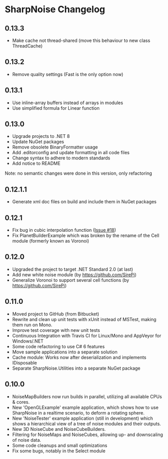 # SharpNoise Changelog

## 0.13.3

- Make cache not thread-shared (move this behaviour to new class ThreadCache)

## 0.13.2

- Remove quality settings (Fast is the only option now)

## 0.13.1

- Use inline-array buffers instead of arrays in modules
- Use simplified formula for Linear function

## 0.13.0

- Upgrade projects to .NET 8
- Update NuGet packages
- Remove obsolete BinaryFormatter usage
- Add .editorconfig and update formatting in all code files
- Change syntax to adhere to modern standards
- Add notice to README

Note: no semantic changes were done in this version, only refactoring

## 0.12.1.1

- Generate xml doc files on build and include them in NuGet packages

## 0.12.1

- Fix bug in cubic interpolation function ([Issue #18](https://github.com/rthome/SharpNoise/issues/18))
- Fix PlanetBuilderExample which was broken by the rename of the Cell module (formerly known as Voronoi)

## 0.12.0

- Upgraded the project to target .NET Standard 2.0 (at last)
- Add new white noise module (by https://github.com/SirePi)
- Generalize Voronoi to support several cell functions (by https://github.com/SirePi)

## 0.11.0

- Moved project to GitHub (from Bitbucket)
- Rewrite and clean up unit tests with xUnit instead of MSTest, making them run on Mono.
- Improve test coverage with new unit tests
- Continuous Integration with Travis CI for Linux/Mono and AppVeyor for Windows/.NET
- Some code refactoring to use C# 6 features
- Move sample applications into a separate solution
- Cache module: Works now after deserialization and implements IDisposable
- Separate SharpNoise.Utilities into a separate NuGet package

## 0.10.0

- NoiseMapBuilders now run builds in parallel, utilizing all available CPUs & cores. 
- New 'OpenGLExample' example application, which shows how to use SharpNoise in a realtime scenario, to deform a rotating sphere. 
- New 'NoiseTester' example application (still in development) which shows a hierarchical view of a tree of noise modules and their outputs. 
- New 3D NoiseCube and NoiseCubeBuilders. 
- Filtering for NoiseMaps and NoiseCubes, allowing up- and downscaling of noise data. 
- Some code cleanups and small optimizations 
- Fix some bugs, notably in the Select module
